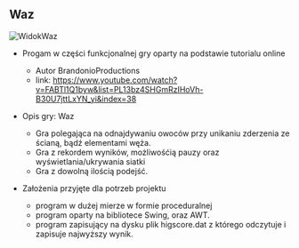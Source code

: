 ## Waz

![WidokWaz](https://user-images.githubusercontent.com/63725366/79733366-42f25e80-82f5-11ea-8ed0-efb713c79ae1.JPG)


- Progam w części funkcjonalnej gry oparty na podstawie tutorialu online 
  - Autor BrandonioProductions
  - link: https://www.youtube.com/watch?v=FABTl1Q1byw&list=PL13bz4SHGmRzIHoVh-B30U7jttLxYN_yi&index=38


- Opis gry: Waz

  - Gra polegająca na odnajdywaniu owoców przy unikaniu zderzenia ze ścianą, bądź elementami węża.
  - Gra z rekordem wyników, możliwośćią pauzy oraz wyświetlania/ukrywania siatki
  - Gra z dowolną ilością podejść.

- Założenia przyjęte dla potrzeb projektu
  - program w dużej mierze w formie proceduralnej
  - program oparty na bibliotece Swing, oraz AWT.
  - program zapisujący na dysku plik higscore.dat z którego odczytuje i zapisuje najwyższy wynik.
